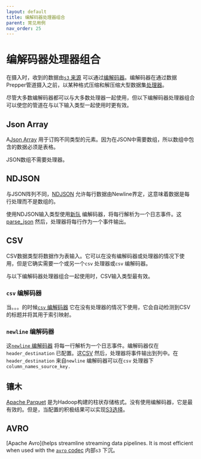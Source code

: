 ```yaml
---
layout: default
title: 编解码器处理器组合
parent: 常见用例
nav_order: 25
---
```


# 编解码器处理器组合

在摄入时，收到的数据由[`s3` 来源]({{site.url}}{{site.baseurl}}/data-prepper/pipelines/configuration/sources/s3/) 可以通过[编解码器]({{site.url}}{{site.baseurl}}/data-prepper/pipelines/configuration/sources/s3#codec)。编解码器在通过数据Prepper管道摄入之前，以某种格式压缩和解压缩大型数据集[处理器]({{site.url}}{{site.baseurl}}/data-prepper/pipelines/configuration/processors/processors/)。

尽管大多数编解码器都可以与大多数处理器一起使用，但以下编解码器处理器组合可以使您的管道在与以下输入类型一起使用时更有效。

## Json Array

A[Json Array](https://json-schema.org/understanding-json-schema/reference/array) 用于订购不同类型的元素。因为在JSON中需要数组，所以数组中包含的数据必须是表格。

JSON数组不需要处理器。

## NDJSON

与JSON阵列不同，[NDJSON](https://www.npmjs.com/package/ndjson) 允许每行数据由Newline界定，这意味着数据是每行处理而不是数组的。

使用NDJSON输入类型使用[新队]({{site.url}}{{site.baseurl}}/data-prepper/pipelines/configuration/sources/s3#newline-codec) 编解码器，将每行解析为一个日志事件。这[parse_json]({{site.url}}{{site.baseurl}}data-prepper/pipelines/configuration/processors/parse-json/) 然后，处理器将每行作为一个事件输出。

## CSV

CSV数据类型将数据作为表输入。它可以在没有编解码器或处理器的情况下使用，但是它确实需要一个或另一个`csv` 处理器或`csv` 编解码器。

与以下编解码器处理器组合一起使用时，CSV输入类型最有效。

### `csv` 编解码器

当。。。的时候[`csv` 编解码器]({{site.url}}{{site.baseurl}}/data-prepper/pipelines/configuration/sources/s3#csv-codec) 它在没有处理器的情况下使用，它会自动检测到CSV的标题并将其用于索引映射。

### `newline` 编解码器

这[`newline` 编解码器]({{site.url}}{{site.baseurl}}/data-prepper/pipelines/configuration/sources/s3#newline-codec) 将每一行解析为一个日志事件。编解码器仅在`header_destination` 已配置。这[CSV]({{site.url}}{{site.baseurl}}/data-prepper/pipelines/configuration/processors/csv/) 然后，处理器将事件输出到列中。在`header_destination` 来自`newline` 编解码器可以在`csv` 处理器下`column_names_source_key.`

## 镶木

[Apache Parquet](https://parquet.apache.org/docs/overview/) 是为Hadoop构建的柱状存储格式。没有使用编解码器，它是最有效的。但是，当配置的积极结果可以实现[S3选择]({{site.url}}{{site.baseurl}}/data-prepper/pipelines/configuration/sources/s3#using-s3_select-with-the-s3-source)。

## AVRO

[Apache Avro](helps streamline streaming data pipelines. It is most efficient when used with the [`avro` codec]({{site.url}}{{site.baseurl}}/data-prepper/pipelines/configuration/sinks/s3#avro-codec) 内部`s3` 下沉。


